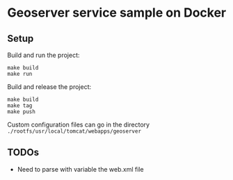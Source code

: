 # Geoserver service sample on Docker

## Setup

Build and run the project:
```
make build
make run
```

Build and release the project:
```
make build
make tag
make push
```
Custom configuration files can go in the directory `./rootfs/usr/local/tomcat/webapps/geoserver`

## TODOs

- Need to parse with variable the web.xml file
